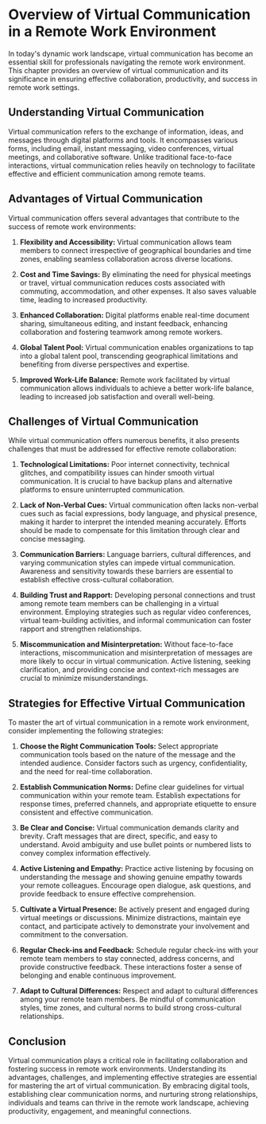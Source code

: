 # Overview of Virtual Communication in a Remote Work Environment

In today's dynamic work landscape, virtual communication has become an essential skill for professionals navigating the remote work environment. This chapter provides an overview of virtual communication and its significance in ensuring effective collaboration, productivity, and success in remote work settings.

## Understanding Virtual Communication

Virtual communication refers to the exchange of information, ideas, and messages through digital platforms and tools. It encompasses various forms, including email, instant messaging, video conferences, virtual meetings, and collaborative software. Unlike traditional face-to-face interactions, virtual communication relies heavily on technology to facilitate effective and efficient communication among remote teams.

## Advantages of Virtual Communication

Virtual communication offers several advantages that contribute to the success of remote work environments:

1. **Flexibility and Accessibility:** Virtual communication allows team members to connect irrespective of geographical boundaries and time zones, enabling seamless collaboration across diverse locations.
    
2. **Cost and Time Savings:** By eliminating the need for physical meetings or travel, virtual communication reduces costs associated with commuting, accommodation, and other expenses. It also saves valuable time, leading to increased productivity.
    
3. **Enhanced Collaboration:** Digital platforms enable real-time document sharing, simultaneous editing, and instant feedback, enhancing collaboration and fostering teamwork among remote workers.
    
4. **Global Talent Pool:** Virtual communication enables organizations to tap into a global talent pool, transcending geographical limitations and benefiting from diverse perspectives and expertise.
    
5. **Improved Work-Life Balance:** Remote work facilitated by virtual communication allows individuals to achieve a better work-life balance, leading to increased job satisfaction and overall well-being.
    

## Challenges of Virtual Communication

While virtual communication offers numerous benefits, it also presents challenges that must be addressed for effective remote collaboration:

1. **Technological Limitations:** Poor internet connectivity, technical glitches, and compatibility issues can hinder smooth virtual communication. It is crucial to have backup plans and alternative platforms to ensure uninterrupted communication.
    
2. **Lack of Non-Verbal Cues:** Virtual communication often lacks non-verbal cues such as facial expressions, body language, and physical presence, making it harder to interpret the intended meaning accurately. Efforts should be made to compensate for this limitation through clear and concise messaging.
    
3. **Communication Barriers:** Language barriers, cultural differences, and varying communication styles can impede virtual communication. Awareness and sensitivity towards these barriers are essential to establish effective cross-cultural collaboration.
    
4. **Building Trust and Rapport:** Developing personal connections and trust among remote team members can be challenging in a virtual environment. Employing strategies such as regular video conferences, virtual team-building activities, and informal communication can foster rapport and strengthen relationships.
    
5. **Miscommunication and Misinterpretation:** Without face-to-face interactions, miscommunication and misinterpretation of messages are more likely to occur in virtual communication. Active listening, seeking clarification, and providing concise and context-rich messages are crucial to minimize misunderstandings.
    

## Strategies for Effective Virtual Communication

To master the art of virtual communication in a remote work environment, consider implementing the following strategies:

1. **Choose the Right Communication Tools:** Select appropriate communication tools based on the nature of the message and the intended audience. Consider factors such as urgency, confidentiality, and the need for real-time collaboration.
    
2. **Establish Communication Norms:** Define clear guidelines for virtual communication within your remote team. Establish expectations for response times, preferred channels, and appropriate etiquette to ensure consistent and effective communication.
    
3. **Be Clear and Concise:** Virtual communication demands clarity and brevity. Craft messages that are direct, specific, and easy to understand. Avoid ambiguity and use bullet points or numbered lists to convey complex information effectively.
    
4. **Active Listening and Empathy:** Practice active listening by focusing on understanding the message and showing genuine empathy towards your remote colleagues. Encourage open dialogue, ask questions, and provide feedback to ensure effective comprehension.
    
5. **Cultivate a Virtual Presence:** Be actively present and engaged during virtual meetings or discussions. Minimize distractions, maintain eye contact, and participate actively to demonstrate your involvement and commitment to the conversation.
    
6. **Regular Check-ins and Feedback:** Schedule regular check-ins with your remote team members to stay connected, address concerns, and provide constructive feedback. These interactions foster a sense of belonging and enable continuous improvement.
    
7. **Adapt to Cultural Differences:** Respect and adapt to cultural differences among your remote team members. Be mindful of communication styles, time zones, and cultural norms to build strong cross-cultural relationships.
    

## Conclusion

Virtual communication plays a critical role in facilitating collaboration and fostering success in remote work environments. Understanding its advantages, challenges, and implementing effective strategies are essential for mastering the art of virtual communication. By embracing digital tools, establishing clear communication norms, and nurturing strong relationships, individuals and teams can thrive in the remote work landscape, achieving productivity, engagement, and meaningful connections.
